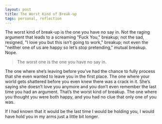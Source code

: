```yaml
---
layout: post
title: The Worst Kind of Break-up
tags: personal, reflection
---
```


The worst kind of break-up is the one you have no say in. Not the raging argument that leads to a screaming "Fuck You," breakup; not the sad, resigned, "I love you but this isn’t going to work," breakup; not even the "neither one of us are happy so let’s stop pretending," mutual breakup. Nope. 

> The worst one is the one you have no say in. 

The one where she’s leaving before you’ve had the chance to fully process that she even wanted to leave you in the first place. The one where your world gets shattered before you even knew there was a crack in it. She’s saying she doesn’t love you anymore and you don’t even remember the last time you had an argument. That’s the worst kind of breakup. The one where you thought you were both happy, and you had no clue that only one of you was.

If I had known that it would be the last time I would be holding you, I would have hold you in my arms just a little bit longer.

